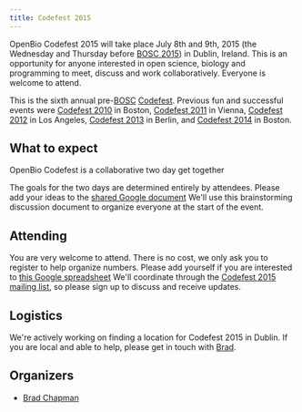 ```yaml
---
title: Codefest 2015
---
```


OpenBio Codefest 2015 will take place July 8th and 9th, 2015 (the
Wednesday and Thursday before [BOSC 2015](BOSC_2015 "wikilink")) in
Dublin, Ireland. This is an opportunity for anyone interested in open
science, biology and programming to meet, discuss and work
collaboratively. Everyone is welcome to attend.

This is the sixth annual pre-[BOSC](BOSC "wikilink")
[Codefest](Codefest "wikilink"). Previous fun and successful events were
[Codefest 2010](Codefest_2010 "wikilink") in Boston, [Codefest
2011](Codefest_2011 "wikilink") in Vienna, [Codefest
2012](Codefest_2012 "wikilink") in Los Angeles, [Codefest
2013](Codefest_2013 "wikilink") in Berlin, and [Codefest
2014](Codefest_2014 "wikilink") in Boston.

What to expect
--------------

OpenBio Codefest is a collaborative two day get together

The goals for the two days are determined entirely by attendees. Please
add your ideas to the [shared Google
document](https://docs.google.com/document/d/1BJ_l4LG_RiCukJaDSkK4-_apr2nBtFr4gUYQHo1HeVQ/edit?usp=sharing)
We'll use this brainstorming discussion document to organize everyone at
the start of the event.

Attending
---------

You are very welcome to attend. There is no cost, we only ask you to
register to help organize numbers. Please add yourself if you are
interested to [this Google
spreadsheet](https://docs.google.com/spreadsheets/d/1STl3x-KcInCxpGBgBHDz2C_LvrudXDe1X9d68NpH0Tk/edit?usp=sharing)
We'll coordinate through the [Codefest 2015 mailing
list](https://groups.google.com/forum/?fromgroups#!forum/openbio-codefest-2015),
so please sign up to discuss and receive updates.

Logistics
---------

We're actively working on finding a location for Codefest 2015 in
Dublin. If you are local and able to help, please get in touch with
[Brad](https://github.com/chapmanb).

Organizers
----------

-   [Brad Chapman](http://bcb.io/)

